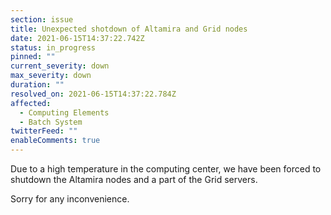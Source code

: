 ```yaml
---
section: issue
title: Unexpected shotdown of Altamira and Grid nodes
date: 2021-06-15T14:37:22.742Z
status: in_progress
pinned: ""
current_severity: down
max_severity: down
duration: ""
resolved_on: 2021-06-15T14:37:22.784Z
affected:
  - Computing Elements
  - Batch System
twitterFeed: ""
enableComments: true
---
```

Due to a high temperature in the computing center, we have been forced to shutdown the Altamira nodes and a part of the Grid servers. 

Sorry for any inconvenience.